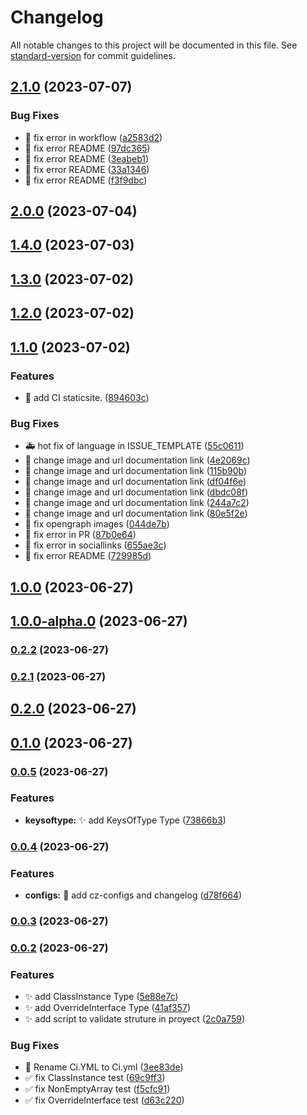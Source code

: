 # Changelog

All notable changes to this project will be documented in this file. See [standard-version](https://github.com/conventional-changelog/standard-version) for commit guidelines.

## [2.1.0](https://github.com/Bryan-Herrera-DEV/typescript-common-utils/compare/v1.4.0...v2.1.0) (2023-07-07)


### Bug Fixes

* :bug: fix error in workflow ([a2583d2](https://github.com/Bryan-Herrera-DEV/typescript-common-utils/commit/a2583d297fbef145a4f01f1f7a648d6aa33b252e))
* :memo: fix error README ([97dc365](https://github.com/Bryan-Herrera-DEV/typescript-common-utils/commit/97dc36505c103494a473602130a5cbc234c30838))
* :memo: fix error README ([3eabeb1](https://github.com/Bryan-Herrera-DEV/typescript-common-utils/commit/3eabeb11a01e655cb971c5d9a87d64ae7ce24262))
* :memo: fix error README ([33a1346](https://github.com/Bryan-Herrera-DEV/typescript-common-utils/commit/33a1346b5cc735383ecedd758ddc1bb339d5b47c))
* :memo: fix error README ([f3f9dbc](https://github.com/Bryan-Herrera-DEV/typescript-common-utils/commit/f3f9dbc1a4b188e7a00b14321bbfc21e00449e38))

## [2.0.0](https://github.com/Bryan-Herrera-DEV/typescript-common-utils/compare/v1.4.0...v2.0.0) (2023-07-04)

## [1.4.0](https://github.com/Bryan-Herrera-DEV/typescript-common-utils/compare/v1.3.0...v1.4.0) (2023-07-03)

## [1.3.0](https://github.com/Bryan-Herrera-DEV/typescript-common-utils/compare/v1.2.0...v1.3.0) (2023-07-02)

## [1.2.0](https://github.com/Bryan-Herrera-DEV/typescript-common-utils/compare/v1.1.0...v1.2.0) (2023-07-02)

## [1.1.0](https://github.com/Bryan-Herrera-DEV/typescript-common-utils/compare/v1.0.0...v1.1.0) (2023-07-02)


### Features

* :green_heart: add CI staticsite. ([894603c](https://github.com/Bryan-Herrera-DEV/typescript-common-utils/commit/894603cfc7e3adee67227d527a1e160c7de84618))


### Bug Fixes

* :ambulance: hot fix of language in ISSUE_TEMPLATE ([55c0611](https://github.com/Bryan-Herrera-DEV/typescript-common-utils/commit/55c0611c0d519f46d6636a229b3289ab185a9c9a))
* :art: change image and url documentation link ([4e2069c](https://github.com/Bryan-Herrera-DEV/typescript-common-utils/commit/4e2069c62e26c9575a55fa7328fdbf254f58011e))
* :art: change image and url documentation link ([115b90b](https://github.com/Bryan-Herrera-DEV/typescript-common-utils/commit/115b90be6a07209e6fefe15e6f37af86d0f615a3))
* :art: change image and url documentation link ([df04f6e](https://github.com/Bryan-Herrera-DEV/typescript-common-utils/commit/df04f6e58ab638a9eae331156ad5f9ac4a3f51f9))
* :art: change image and url documentation link ([dbdc08f](https://github.com/Bryan-Herrera-DEV/typescript-common-utils/commit/dbdc08fec3999bd02092fea0863dd7c328dc9bfa))
* :art: change image and url documentation link ([244a7c2](https://github.com/Bryan-Herrera-DEV/typescript-common-utils/commit/244a7c2e88ab3c4f3cc1eb2858ac018043902e82))
* :art: change image and url documentation link ([80e5f2e](https://github.com/Bryan-Herrera-DEV/typescript-common-utils/commit/80e5f2e3746a9ec021a19b6a258f024f5cdebe78))
* :art: fix opengraph images ([044de7b](https://github.com/Bryan-Herrera-DEV/typescript-common-utils/commit/044de7ba686d6acbe56f4c44a4a49aae4eb8bf49))
* :bug: fix error in PR ([87b0e64](https://github.com/Bryan-Herrera-DEV/typescript-common-utils/commit/87b0e6451410ffe5d98f40e3c85cf2652485a316))
* :bug: fix error in sociallinks ([655ae3c](https://github.com/Bryan-Herrera-DEV/typescript-common-utils/commit/655ae3c198a7a09a720083e9a709a81800fb0c5c))
* :memo: fix error README ([729985d](https://github.com/Bryan-Herrera-DEV/typescript-common-utils/commit/729985d87a99418cca0e2d72e19d873cde2e6815))

## [1.0.0](https://github.com/Bryan-Herrera-DEV/typescript-common-utils/compare/v1.0.0-alpha.0...v1.0.0) (2023-06-27)

## [1.0.0-alpha.0](https://github.com/Bryan-Herrera-DEV/typescript-common-utils/compare/v0.2.2...v1.0.0-alpha.0) (2023-06-27)

### [0.2.2](https://github.com/Bryan-Herrera-DEV/typescript-common-utils/compare/v0.2.1...v0.2.2) (2023-06-27)

### [0.2.1](https://github.com/Bryan-Herrera-DEV/typescript-common-utils/compare/v0.2.0...v0.2.1) (2023-06-27)

## [0.2.0](https://github.com/Bryan-Herrera-DEV/typescript-common-utils/compare/v0.1.0...v0.2.0) (2023-06-27)

## [0.1.0](https://github.com/Bryan-Herrera-DEV/typescript-common-utils/compare/v0.0.5...v0.1.0) (2023-06-27)

### [0.0.5](https://github.com/Bryan-Herrera-DEV/typescript-common-utils/compare/v0.0.4...v0.0.5) (2023-06-27)


### Features

* **keysoftype:** :sparkles: add KeysOfType Type ([73866b3](https://github.com/Bryan-Herrera-DEV/typescript-common-utils/commit/73866b3f3391d74bdd2347a844ac4d24dc8abfbd))

### [0.0.4](https://github.com/Bryan-Herrera-DEV/typescript-common-utils/compare/v0.0.3...v0.0.4) (2023-06-27)


### Features

* **configs:** :wrench: add cz-configs and changelog ([d78f664](https://github.com/Bryan-Herrera-DEV/typescript-common-utils/commit/d78f6643fad72a9d6d8b269a2d1d156281fd5254))

### [0.0.3](https://github.com/Bryan-Herrera-DEV/typescript-common-utils/compare/v0.0.2...v0.0.3) (2023-06-27)

### [0.0.2](https://github.com/Bryan-Herrera-DEV/typescript-common-utils/compare/v0.0.1...v0.0.2) (2023-06-27)


### Features

* :sparkles: add ClassInstance Type ([5e88e7c](https://github.com/Bryan-Herrera-DEV/typescript-common-utils/commit/5e88e7cf7adbf6fcd2c0e35952e37fd0303dd7ba))
* :sparkles: add OverrideInterface Type ([41af357](https://github.com/Bryan-Herrera-DEV/typescript-common-utils/commit/41af3572f8a30c164fa1477c222667c925751c52))
* :sparkles: add script to validate struture in proyect ([2c0a759](https://github.com/Bryan-Herrera-DEV/typescript-common-utils/commit/2c0a759a3c370c792209fc9c8e54761af78cfaa6))


### Bug Fixes

* :art: Rename Ci.YML to Ci.yml ([3ee83de](https://github.com/Bryan-Herrera-DEV/typescript-common-utils/commit/3ee83de6256d2c9e282882c00167dd76901bc39c))
* :white_check_mark: fix ClassInstance test ([69c9ff3](https://github.com/Bryan-Herrera-DEV/typescript-common-utils/commit/69c9ff370d2063c47a39c43a144616b586c78f46))
* :white_check_mark: fix NonEmptyArray test ([f5cfc91](https://github.com/Bryan-Herrera-DEV/typescript-common-utils/commit/f5cfc9160be95555e50857ba2be330f907c27483))
* :white_check_mark: fix OverrideInterface test ([d63c220](https://github.com/Bryan-Herrera-DEV/typescript-common-utils/commit/d63c22000c148730b7549c3356db2803bf677cb5))
